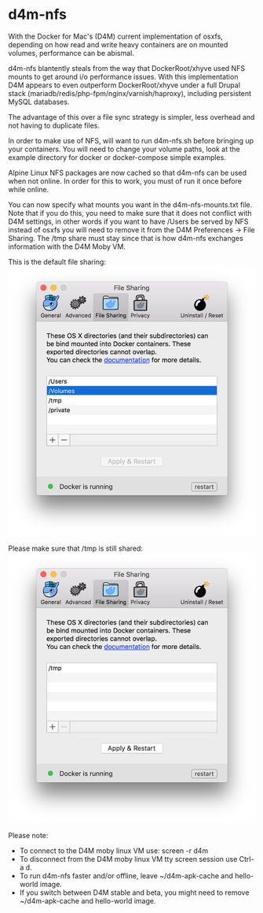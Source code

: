 # d4m-nfs

With the Docker for Mac's (D4M) current implementation of osxfs, depending on how read and write heavy containers are on mounted volumes, performance can be abismal.

d4m-nfs blantently steals from the way that DockerRoot/xhyve used NFS mounts to get around i/o performance issues. With this implementation D4M appears to even outperform DockerRoot/xhyve under a full Drupal stack (mariadb/redis/php-fpm/nginx/varnish/haproxy), including persistent MySQL databases.

The advantage of this over a file sync strategy is simpler, less overhead and not having to duplicate files.

In order to make use of NFS, will want to run d4m-nfs.sh before bringing up your containers. You will need to change your volume paths, look at the example directory for docker or docker-compose simple examples.

Alpine Linux NFS packages are now cached so that d4m-nfs can be used when not online. In order for this to work, you must of run it once before while online.

You can now specify what mounts you want in the d4m-nfs-mounts.txt file. Note that if you do this, you need to make sure that it does not conflict with D4M settings, in other words if you want to have /Users be served by NFS instead of osxfs you will need to remove it from the D4M Preferences -> File Sharing. The /tmp share must stay since that is how d4m-nfs exchanges information with the D4M Moby VM. 

This is the default file sharing:
![D4M Default File Sharing](/examples/img/d4m-default-file-sharing.png?raw=true "D4M Default File Sharing")

Please make sure that /tmp is still shared:
![D4M Minimal File Sharing](/examples/img/d4m-min-file-sharing.png?raw=true "D4M Minimal File Sharing")

Please note:
* To connect to the D4M moby linux VM use: screen -r d4m
* To disconnect from the D4M moby linux VM tty screen session use Ctrl-a d.
* To run d4m-nfs faster and/or offline, leave ~/d4m-apk-cache and hello-world image.
* If you switch between D4M stable and beta, you might need to remove ~/d4m-apk-cache and hello-world image.
